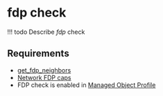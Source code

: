 # fdp check

<!-- prettier-ignore -->
!!! todo
    Describe *fdp* check

## Requirements

* [get_fdp_neighbors](../../../dev/scripts/get_fdp_neighbors.md)
* [Network FDP caps](../../../reference/caps/network/fdp.md)
* FDP check is enabled in [Managed Object Profile](../../../reference/concepts/managed-object-profile/index.md)
